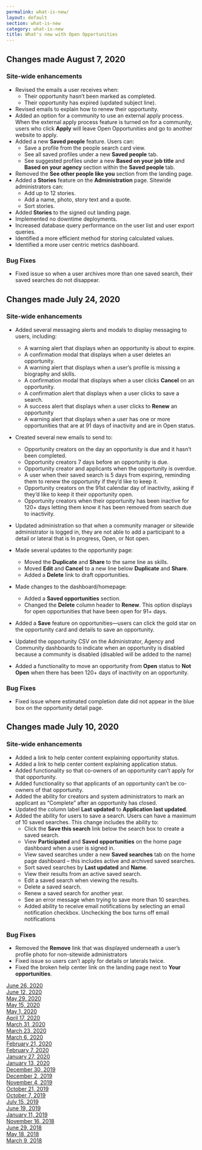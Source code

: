 ```yaml
---
permalink: what-is-new/
layout: default
section: what-is-new
category: what-is-new
title: What's new with Open Opportunities
---
```


## Changes made August 7, 2020
### Site-wide enhancements

* Revised the emails a user receives when:
  * Their opportunity hasn’t been marked as completed. 
  * Their opportunity has expired (updated subject line).
* Revised emails to explain how to renew their opportunity.
* Added an option for a community to use an external apply process. When the external apply process feature is turned on for a community, users who click **Apply** will leave Open Opportunities and go to another website to apply.
* Added a new **Saved people** feature. Users can:
  * Save a profile from the people search card view.
  * See all saved profiles under a new **Saved people** tab.
  * See suggested profiles under a new **Based on your job title** and **Based on your agency** section within the **Saved people** tab.
* Removed the **See other people like you** section from the landing page.
* Added a **Stories** feature on the **Administration** page. Sitewide administrators can:
  * Add up to 12 stories.
  * Add a name, photo, story text and a quote.
  * Sort stories.
* Added **Stories** to the signed out landing page.
* Implemented no downtime deployments.
* Increased database query performance on the user list and user export queries.
* Identified a more efficient method for storing calculated values.
* Identified a more user centric metrics dashboard.

### Bug Fixes

* Fixed issue so when a user archives more than one saved search, their saved searches do not disappear.


## Changes made July 24, 2020
### Site-wide enhancements

* Added several messaging alerts and modals to display messaging to users, including:
  * A warning alert that displays when an opportunity is about to expire.
  * A confirmation modal that displays when a user deletes an opportunity.
  * A warning alert that displays when a user’s profile is missing a biography and skills.
  * A confirmation modal that displays when a user clicks **Cancel** on an opportunity.
  * A confirmation alert that displays when a user clicks to save a search.
  * A success alert that displays when a user clicks to **Renew** an opportunity
  * A warning alert that displays when a user has one or more opportunities that are at 91 days of inactivity and are in Open status. 

* Created several new emails to send to:
  * Opportunity creators on the day an opportunity is due and it hasn’t been completed.
  * Opportunity creators 7 days before an opportunity is due.
  * Opportunity creator and applicants when the opportunity is overdue.
  * A user when their saved search is 5 days from expiring, reminding them to renew the opportunity if they’d like to keep it.
  * Opportunity creators on the 91st calendar day of inactivity, asking if they’d like to keep it their opportunity open.
  * Opportunity creators when their opportunity has been inactive for 120+ days letting them know it has been removed from search due to inactivity.

* Updated administration so that when a community manager or sitewide administrator is logged in, they are not able to add a participant to a detail or lateral that is In progress, Open, or Not open.
* Made several updates to the opportunity page:
  * Moved the **Duplicate** and **Share** to the same line as skills. 
  * Moved **Edit** and **Cancel** to a new line below **Duplicate** and **Share**.
  * Added a **Delete** link to draft opportunities.
* Made changes to the dashboard/homepage:
  * Added a **Saved opportunities** section.
  * Changed the **Delete** column header to **Renew**. This option displays for open opportunities that have been open for 91+ days.
* Added a **Save** feature on opportunities—users can click the gold star on the opportunity card and details to save an opportunity. 
* Updated the opportunity CSV on the Administrator, Agency and Community dashboards to indicate when an opportunity is disabled because a community is disabled (disabled will be added to the name) 
* Added a functionality to move an opportunity from **Open** status to **Not Open** when there has been 120+ days of inactivity on an opportunity.

### Bug Fixes

* Fixed issue where estimated completion date did not appear in the blue box on the opportunity detail page.


## Changes made July 10, 2020
### Site-wide enhancements

* Added a link to help center content explaining opportunity status.
* Added a link to help center content explaining application status.
* Added functionality so that co-owners of an opportunity can’t apply for that opportunity.
* Added functionality so that applicants of an opportunity can’t be co-owners of that opportunity.
* Added the ability for creators and system administrators to mark an applicant as “Complete” after an opportunity has closed.
* Updated the column label **Last updated** to **Application last updated**.
* Added the ability for users to save a search. Users can have a maximum of 10 saved searches. This change includes the ability to:
  * Click the **Save this search** link below the search box to create a saved search.
  * View **Participated** and **Saved opportunities** on the home page dashboard when a user is signed in.
  * View saved searches under a new **Saved searches** tab on the home page dashboard – this includes active and archived saved searches.
  * Sort saved searches by **Last updated** and **Name**.
  * View their results from an active saved search.
  * Edit a saved search when viewing the results.
  * Delete a saved search.
  * Renew a saved search for another year.
  * See an error message when trying to save more than 10 searches.
  * Added ability to receive email notifications by selecting an email notification checkbox. Unchecking the box turns off email notifications

### Bug Fixes

* Removed the **Remove** link that was displayed underneath a user’s profile photo for non-sitewide administrators
* Fixed issue so users can’t apply for details or laterals twice.
* Fixed the broken help center link on the landing page next to **Your opportunities**.


[June 26, 2020](jun-26-2020)  
[June 12, 2020](jun-12-2020)  
[May 29, 2020](may-29-2020)  
[May 15, 2020](may-15-2020)  
[May 1, 2020](may-01-2020)  
[April 17, 2020](apr-17-2020)  
[March 31, 2020](mar-31-2020)  
[March 23, 2020](mar-23-2020)  
[March 6, 2020](mar-06-2020)  
[February 21, 2020](feb-21-2020)  
[February 7, 2020](feb-07-2020/)  
[January 27, 2020](jan-27-2020/)  
[January 13, 2020](jan-13-2020/)  
[December 30, 2019](dec-30-2019/)  
[December 2, 2019](dec-02-2019/)  
[November 4, 2019](nov-04-2019/)  
[October 21, 2019](oct-21-2019/)  
[October 7, 2019](oct-07-2019/)  
[July 15, 2019](jul-15-2019/)  
[June 19, 2019](june-19-2019/)  
[January 11, 2019](jan-11-2019/)  
[November 16, 2018](nov-16-2018/)  
[June 29, 2018](june-29-2018/)  
[May 18, 2018](may-18-2018/)  
[March 9, 2018](mar-09-2018/)  

